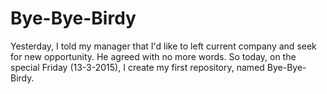 # Bye-Bye-Birdy
<p>Yesterday, I told my manager that I'd like to left current company and seek for new opportunity. He agreed with no more words. So today, on the special Friday (13-3-2015), I create my first repository, named Bye-Bye-Birdy.</p>
